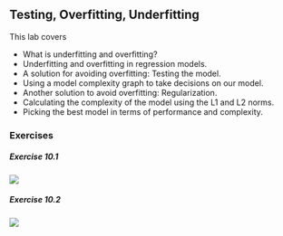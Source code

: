 ## Testing, Overfitting, Underfitting

This lab covers

- What is underfitting and overfitting?
- Underfitting and overfitting in regression models.
- A solution for avoiding overfitting: Testing the model.
- Using a model complexity graph to take decisions on our model.
- Another solution to avoid overfitting: Regularization.
- Calculating the complexity of the model using the L1 and L2 norms.
- Picking the best model in terms of performance and complexity.

### Exercises


##### Exercise 10.1

![](./exercises/5.PNG)


##### Exercise 10.2

![](./exercises/6.PNG)


